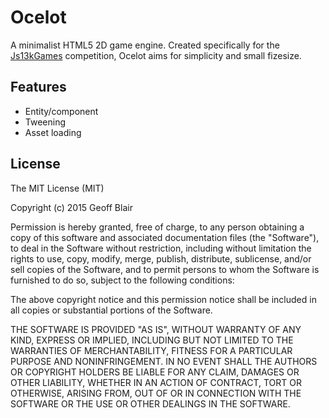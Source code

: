 # Ocelot

A minimalist HTML5 2D game engine. Created specifically for the [Js13kGames][js13k] competition, Ocelot aims for simplicity and small fizesize.

## Features

* Entity/component
* Tweening
* Asset loading

## License

The MIT License (MIT)

Copyright (c) 2015 Geoff Blair

Permission is hereby granted, free of charge, to any person obtaining a copy
of this software and associated documentation files (the "Software"), to deal
in the Software without restriction, including without limitation the rights
to use, copy, modify, merge, publish, distribute, sublicense, and/or sell
copies of the Software, and to permit persons to whom the Software is
furnished to do so, subject to the following conditions:

The above copyright notice and this permission notice shall be included in all
copies or substantial portions of the Software.

THE SOFTWARE IS PROVIDED "AS IS", WITHOUT WARRANTY OF ANY KIND, EXPRESS OR
IMPLIED, INCLUDING BUT NOT LIMITED TO THE WARRANTIES OF MERCHANTABILITY,
FITNESS FOR A PARTICULAR PURPOSE AND NONINFRINGEMENT. IN NO EVENT SHALL THE
AUTHORS OR COPYRIGHT HOLDERS BE LIABLE FOR ANY CLAIM, DAMAGES OR OTHER
LIABILITY, WHETHER IN AN ACTION OF CONTRACT, TORT OR OTHERWISE, ARISING FROM,
OUT OF OR IN CONNECTION WITH THE SOFTWARE OR THE USE OR OTHER DEALINGS IN THE
SOFTWARE.

[js13k]: http://js13kgames.com/

